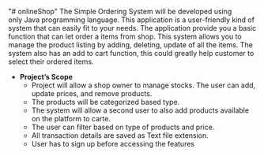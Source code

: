 "# onlineShop" 
The Simple Ordering System will be developed using only Java programming language. This application is a user-friendly kind of system that can easily fit to your needs. The application provide you a basic function that can let order a  items from shop. This system allows you to manage the product listing by adding, deleting, update of all the items. The system also has an add to cart function, this could greatly help customer to select their ordered items. 

- **Project’s Scope**
    - Project will allow a shop owner to manage stocks. The user can add, update prices, and remove products.
    - The products will be categorized based type.
    - The system will allow a second user to also add products available on the platform to carte.
    - The user can filter based on type of products and price.
    - All transaction details are saved as Text file extension.
    - User has to sign up before accessing the features
